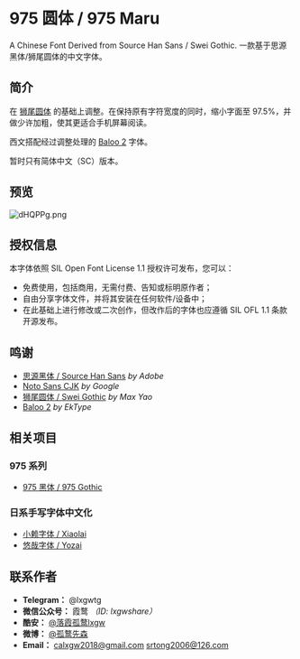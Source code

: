 # 975 圆体 / 975 Maru
A Chinese Font Derived from Source Han Sans / Swei Gothic. 一款基于思源黑体/狮尾圆体的中文字体。

## 简介
在 [狮尾圆体](https://github.com/max32002/swei-gothic) 的基础上调整。在保持原有字符宽度的同时，缩小字面至 97.5%，并做少许加粗，使其更适合手机屏幕阅读。

西文搭配经过调整处理的 [Baloo 2](https://github.com/EkType/Baloo2) 字体。

暂时只有简体中文（SC）版本。

## 预览
![dHQPPg.png](https://s1.ax1x.com/2020/08/29/dHQPPg.png)

## 授权信息
本字体依照 SIL Open Font License 1.1 授权许可发布，您可以： 
- 免费使用，包括商用，无需付费、告知或标明原作者；
- 自由分享字体文件，并将其安装在任何软件/设备中；
- 在此基础上进行修改或二次创作，但改作后的字体也应遵循 SIL OFL 1.1 条款开源发布。

## 鸣谢
- [思源黑体 / Source Han Sans](https://github.com/adobe-fonts/source-han-sans) *by Adobe*
- [Noto Sans CJK](https://github.com/googlefonts/noto-cjk) *by Google*
- [狮尾圆体 / Swei Gothic](https://github.com/max32002/swei-gothic) *by Max Yao*
- [Baloo 2](https://github.com/EkType/Baloo2) *by EkType*

## 相关项目
### 975 系列
- [975 黑体 / 975 Gothic](https://github.com/lxgw/975gothic)
### 日系手写字体中文化
- [小赖字体 / Xiaolai](https://github.com/lxgw/kose-font)
- [悠哉字体 / Yozai](https://github.com/lxgw/yozai=font)

## 联系作者

- **Telegram：** @lxgwtg
- **微信公众号：** 霞鹜 *（ID: lxgwshare）*
- **酷安：** [@落霞孤鹜lxgw](https://www.coolapk.com/u/633884)
- **微博：** [@孤鹜先森](https://weibo.com/6624339726)
- **Email：** calxgw2018@gmail.com srtong2006@126.com

